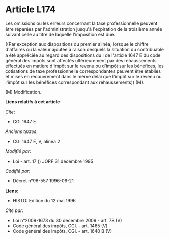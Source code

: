 # Article L174

Les omissions ou les erreurs concernant la taxe professionnelle peuvent être réparées par l'administration jusqu'à
l'expiration de la troisième année suivant celle au titre de laquelle l'imposition est due.

((Par exception aux dispositions du premier alinéa, lorsque le chiffre d'affaires ou la valeur ajoutée à raison desquels la
situation du contribuable a été appréciée au regard des dispositions du I de l'article 1647 E du code général des impôts sont
affectés ultérieurement par des rehaussements effectués en matière d'impôt sur le revenu ou d'impôt sur les bénéfices, les
cotisations de taxe professionnelle correspondantes peuvent être établies et mises en recouvrement dans le même délai que
l'impôt sur le revenu ou l'impôt sur les bénéfices correspondant aux rehaussements)) (M).

(M) Modification.

**Liens relatifs à cet article**

_Cite_:

  - CGI 1647 E

_Anciens textes_:

  - CGI 1647 E, V, alinéa 2

_Modifié par_:

  - Loi - art. 17 () JORF 31 décembre 1995

_Codifié par_:

  - Décret n°96-557 1996-06-21

**Liens**:

  - HISTO: Edition du 12 mai 1996

_Cité par_:

  - Loi n°2009-1673 du 30 décembre 2009 - art. 78 (V)
  - Code général des impôts, CGI. - art. 1465 (V)
  - Code général des impôts, CGI. - art. 1640 B (V)
